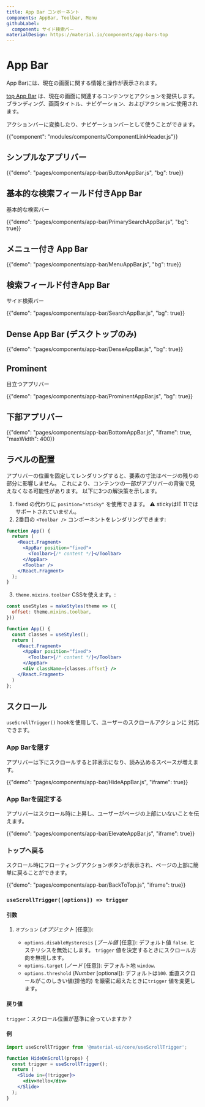```yaml
---
title: App Bar コンポーネント
components: AppBar, Toolbar, Menu
githubLabel:
  component: サイド検索バー
materialDesign: https://material.io/components/app-bars-top
---
```


# App Bar

<p class="description">App Barには、現在の画面に関する情報と操作が表示されます。</p>

[top App Bar](https://material.io/design/components/app-bars-top.html) は、現在の画面に関連するコンテンツとアクションを提供します。 ブランディング、画面タイトル、ナビゲーション、およびアクションに使用されます。

アクションバーに変換したり、ナビゲーションバーとして使うことができます。

{{"component": "modules/components/ComponentLinkHeader.js"}}

## シンプルなアプリバー

{{"demo": "pages/components/app-bar/ButtonAppBar.js", "bg": true}}

## 基本的な検索フィールド付きApp Bar

基本的な検索バー

{{"demo": "pages/components/app-bar/PrimarySearchAppBar.js", "bg": true}}

## メニュー付き App Bar

{{"demo": "pages/components/app-bar/MenuAppBar.js", "bg": true}}

## 検索フィールド付きApp Bar

サイド検索バー

{{"demo": "pages/components/app-bar/SearchAppBar.js", "bg": true}}

## Dense App Bar (デスクトップのみ)

{{"demo": "pages/components/app-bar/DenseAppBar.js", "bg": true}}

## Prominent

目立つアプリバー

{{"demo": "pages/components/app-bar/ProminentAppBar.js", "bg": true}}

## 下部アプリバー

{{"demo": "pages/components/app-bar/BottomAppBar.js", "iframe": true, "maxWidth": 400}}

## ラベルの配置

アプリバーの位置を固定してレンダリングすると、要素の寸法はページの残りの部分に影響しません。 これにより、コンテンツの一部がアプリバーの背後で見えなくなる可能性があります。 以下に3つの解決策を示します。

1. fixed の代わりに `position="sticky"` を使用できます。 ⚠️ stickyはIE 11ではサポートされていません。
2. 2番目の `<Toolbar />` コンポーネントをレンダリングできます:

```jsx
function App() {
  return (
    <React.Fragment>
      <AppBar position="fixed">
        <Toolbar>{/* content */}</Toolbar>
      </AppBar>
      <Toolbar />
    </React.Fragment>
  );
}
```

3. `theme.mixins.toolbar` CSSを使えます。:

```jsx
const useStyles = makeStyles(theme => ({
  offset: theme.mixins.toolbar,
}))

function App() {
  const classes = useStyles();
  return (
    <React.Fragment>
      <AppBar position="fixed">
        <Toolbar>{/* content */}</Toolbar>
      </AppBar>
      <div className={classes.offset} />
    </React.Fragment>
  )
};
```

## スクロール

`useScrollTrigger()` hookを使用して、ユーザーのスクロールアクションに 対応できます。

### App Barを隠す

アプリバーは下にスクロールすると非表示になり、読み込めるスペースが増えます。

{{"demo": "pages/components/app-bar/HideAppBar.js", "iframe": true}}

### App Barを固定する

アプリバーはスクロール時に上昇し、ユーザーがページの上部にいないことを伝えます。

{{"demo": "pages/components/app-bar/ElevateAppBar.js", "iframe": true}}

### トップへ戻る

スクロール時にフローティングアクションボタンが表示され、ページの上部に簡単に戻ることができます。

{{"demo": "pages/components/app-bar/BackToTop.js", "iframe": true}}

### `useScrollTrigger([options]) => trigger`

#### 引数

1. `オプション` (*オプジェクト* [任意]):

   - `options.disableHysteresis` (*ブール値* [任意]): デフォルト値 `false`. ヒステリシスを無効にします。 ` trigger ` 値を決定するときにスクロール方向を無視します。
   - `options.target` (*ノード* [任意]): デフォルト地 `window`.
   - `options.threshold` (*Number* [optional]): デフォルトは`100`. 垂直スクロールがこのしきい値(排他的) を厳密に超えたときに`trigger` 値を変更します。

#### 戻り値

`trigger`：スクロール位置が基準に合っていますか？

#### 例

```jsx
import useScrollTrigger from '@material-ui/core/useScrollTrigger';

function HideOnScroll(props) {
  const trigger = useScrollTrigger();
  return (
    <Slide in={!trigger}>
      <div>Hello</div>
    </Slide>
  );
}
```
